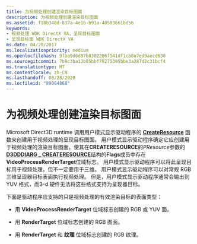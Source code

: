 ```yaml
---
title: 为视频处理创建渲染目标图面
description: 为视频处理创建渲染目标图面
ms.assetid: f18b348d-837a-4e1b-b91a-40593661bd56
keywords:
- 视频处理 WDK DirectX VA，呈现目标图面
- 呈现目标面 WDK DirectX VA
ms.date: 04/20/2017
ms.localizationpriority: medium
ms.openlocfilehash: 9fba9d6d87b8302286f541df1cb8a7ed9aecd630
ms.sourcegitcommit: 7b9c3ba12b05bbf78275395bbe3a287d2c31bcf4
ms.translationtype: MT
ms.contentlocale: zh-CN
ms.lasthandoff: 08/28/2020
ms.locfileid: "89064868"
---
```

# <a name="creating-a-render-target-surface-for-video-processing"></a>为视频处理创建渲染目标图面


Microsoft Direct3D runtime 调用用户模式显示驱动程序的 [**CreateResource**](/windows-hardware/drivers/ddi/d3dumddi/nc-d3dumddi-pfnd3dddi_createresource) 函数来创建用于视频处理的呈现目标图面。 用户模式显示驱动程序确定它应创建用于视频处理的渲染目标图面，使其在**CREATERESOURCE**的*PResource*参数的[**D3DDDIARG \_ CREATERESOURCE**](/windows-hardware/drivers/ddi/d3dukmdt/ns-d3dukmdt-_d3dddiarg_createresource)结构的**Flags**成员中存在**VideoProcessRenderTarget**位域标志。 用户模式显示驱动程序可以将此呈现目标用于视频处理，但不一定要用于三维。 用户模式显示驱动程序可以对常规 RGB 三维呈现器目标表面执行视频处理。 但是，用户模式显示驱动程序通常会输出到 YUV 格式，而3-d 硬件无法将这些格式支持为呈现器目标。

下面是驱动程序应支持的只是视频处理的有效渲染目标的表面类型：

-   用 **VideoProcessRenderTarget** 位域标志创建的 RGB 或 YUV 面。

-   用 **RenderTarget** 位域标志创建的 RGB 图面。

-   用 **RenderTarget** 和 **纹理** 位域标志创建的 RGB 纹理。

 

